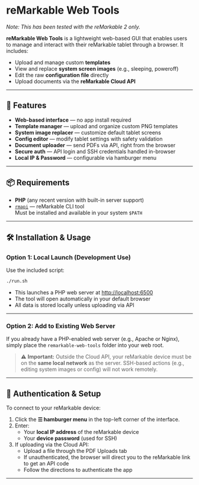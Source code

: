 # reMarkable Web Tools

*Note: This has been tested with the reMarkable 2 only.*

**reMarkable Web Tools** is a lightweight web-based GUI that enables users to manage and interact with their reMarkable tablet through a browser. It includes:

- Upload and manage custom **templates**
- View and replace **system screen images** (e.g., sleeping, poweroff)
- Edit the raw **configuration file** directly
- Upload documents via the **reMarkable Cloud API**

---

## 🚀 Features

- **Web-based interface** — no app install required
- **Template manager** — upload and organize custom PNG templates
- **System image replacer** — customize default tablet screens
- **Config editor** — modify tablet settings with safety validation
- **Document uploader** — send PDFs via API, right from the browser
- **Secure auth** — API login and SSH credentials handled in-browser
- **Local IP & Password** — configurable via hamburger menu

---

## 📦 Requirements

- **PHP** (any recent version with built-in server support)
- [`rmapi`](https://github.com/ddvk/rmapi) — reMarkable CLI tool  
  Must be installed and available in your system `$PATH`

---

## 🛠️ Installation & Usage

### Option 1: Local Launch (Development Use)

Use the included script:

```bash
./run.sh
```

- This launches a PHP web server at [http://localhost:6500](http://localhost:6500)
- The tool will open automatically in your default browser
- All data is stored locally unless uploading via API

---

### Option 2: Add to Existing Web Server

If you already have a PHP-enabled web server (e.g., Apache or Nginx), simply place the `remarkable-web-tools` folder into your web root.

> ⚠️ **Important:** Outside the Cloud API, your reMarkable device must be on the **same local network** as the server. SSH-based actions (e.g., editing system images or config) will not work remotely.

---

## 🔐 Authentication & Setup

To connect to your reMarkable device:

1. Click the **☰ hamburger menu** in the top-left corner of the interface.
2. Enter:
   - Your **local IP address** of the reMarkable device
   - Your **device password** (used for SSH)
3. If uploading via the Cloud API:
   - Upload a file through the PDF Uploads tab
   - If unauthenticated, the browser will direct you to the reMarkable link to get an API code
   - Follow the directions to authenticate the app

---
